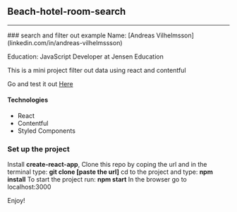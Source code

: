 ## Beach-hotel-room-search
<hr>
### search and filter out example
Name: [Andreas Vilhelmsson](linkedin.com/in/andreas-vilhelmssson)

Education: JavaScript Developer at Jensen Education

This is a mini project filter out data using react and contentful

Go and test it out [Here](http://mushy-believe.surge.sh)

#### Technologies
* React
* Contentful
* Styled Components

### Set up the project
Install **create-react-app**, 
Clone this repo by coping the url and in the terminal type: **git clone [paste the url]**
cd to the project and type: **npm install**
To start the project run: **npm start**
In the browser go to localhost:3000

Enjoy!
